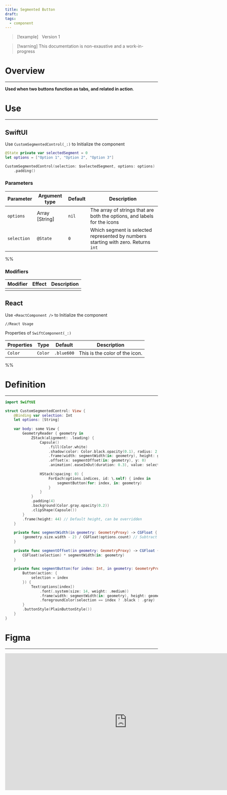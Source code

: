 ```yaml
---
title: Segmented Button
draft:
tags:
  - component
---
```

> [!example] &nbsp;&nbsp;Version 1

> [!warning] This documentation is non-exaustive and a work-in-progress

# Overview
---
**Used when two buttons function as tabs, and related in action**.
# Use

---
## SwiftUI

Use `CustomSegmentedControl(_:)` to Initialize the component

```swift
@State private var selectedSegment = 0
let options = ["Option 1", "Option 2", "Option 3"]

CustomSegmentedControl(selection: $selectedSegment, options: options)
	.padding()
```

### Parameters

| Parameter   | Argument type   | Default | Description                                                                        |
| ----------- | --------------- | ------- | ---------------------------------------------------------------------------------- |
| `options`   | Array \[String] | `nil`   | The array of strings that are both the options, and labels for the icons           |
| `selection` | `@State`        | `0`     | Which segment is selected represented by numbers starting with zero. Returns `int` |
%%
### Modifiers

| Modifier | Effect | Description |
| -------- | ------ | ----------- |
|          |        |             |

 ## React

Use `<ReactComponent />` to Initialize the component

```tsx title="React"
//React Usage
```

Properties of `SwiftComponent(_:)`

| Properties | Type    | Default    | Description                    |
| ---------- | ------- | ---------- | ------------------------------ |
| `Color`    | `Color` | `.blue600` | This is the color of the icon. |
 %%
# Definition
---
```swift title="SegmentedButton.swift"
import SwiftUI

struct CustomSegmentedControl: View {
    @Binding var selection: Int
    let options: [String]
    
    var body: some View {
        GeometryReader { geometry in
            ZStack(alignment: .leading) {
                Capsule()
                    .fill(Color.white)
                    .shadow(color: Color.black.opacity(0.1), radius: 2, x: 0, y: 1)
                    .frame(width: segmentWidth(in: geometry), height: geometry.size.height - 8)
                    .offset(x: segmentOffset(in: geometry), y: 0)
                    .animation(.easeInOut(duration: 0.3), value: selection)
                
                HStack(spacing: 0) {
                    ForEach(options.indices, id: \.self) { index in
                        segmentButton(for: index, in: geometry)
                    }
                }
            }
            .padding(4)
            .background(Color.gray.opacity(0.2))
            .clipShape(Capsule())
        }
        .frame(height: 44) // Default height, can be overridden
    }
    
    private func segmentWidth(in geometry: GeometryProxy) -> CGFloat {
        (geometry.size.width - 2) / CGFloat(options.count) // Subtract 8 to account for the outer padding
    }
    
    private func segmentOffset(in geometry: GeometryProxy) -> CGFloat {
        CGFloat(selection) * segmentWidth(in: geometry)
    }
    
    private func segmentButton(for index: Int, in geometry: GeometryProxy) -> some View {
        Button(action: {
            selection = index
        }) {
            Text(options[index])
                .font(.system(size: 14, weight: .medium))
                .frame(width: segmentWidth(in: geometry), height: geometry.size.height - 8)
                .foregroundColor(selection == index ? .black : .gray)
        }
        .buttonStyle(PlainButtonStyle())
    }
}

```
# Figma
---
 <iframe style="border: 1px solid rgba(0, 0, 0, 0.1);" width="800" height="450" src="https://www.figma.com/embed?embed_host=share&url=https%3A%2F%2Fwww.figma.com%2Fdesign%2FYdYApHlAjaKaJwv7ogVBoy%2FFaaviator-Design-System-(v1)%3Fnode-id%3D2750-389%26t%3DWJboFR1zwjEse5HT-1" allowfullscreen></iframe> 